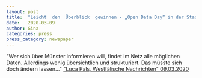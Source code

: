 ```yaml
---
layout: post
title:  "Leicht  den  Überblick  gewinnen - „Open Data Day“ in der Stadtbücherei"
date:   2020-03-09 
author: Gina
categories: press
press_category: newspaper
---
```

"Wer sich über Münster informieren will, findet im Netz alle möglichen Daten. Allerdings wenig übersichtlich und strukturiert. Das müsste sich doch ändern lassen..."
<a href="https://www.wn.de/muenster/leicht-den-uberblick-gewinnen-884585" target="_blank">"Luca Pals, Westfälische Nachrichten" 09.03.2020</a>

